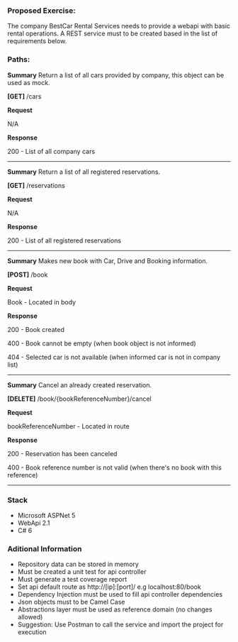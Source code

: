 ### Proposed Exercise: ###

The company BestCar Rental Services needs to provide a webapi with basic rental operations. A REST service must to be created based in the list of requirements below.

### Paths: ###

**Summary**
Return a list of all cars provided by company, this object can be used as mock.

**[GET]** /cars

**Request**

N/A

**Response**

200 - List of all company cars

---------------------------------

**Summary**
Return a list of all registered reservations.

**[GET]** /reservations

**Request**

N/A

**Response**

200 - List of all registered reservations

---------------------------------

**Summary**
Makes new book with Car, Drive and Booking information.

**[POST]** /book

**Request**

Book - Located in body

**Response**

200 - Book created

400 - Book cannot be empty (when book object is not informed)

404 - Selected car is not available (when informed car is not in company list) 

---------------------------------

**Summary**
Cancel an already created reservation.

**[DELETE]** /book/{bookReferenceNumber}/cancel

**Request**

bookReferenceNumber - Located in route

**Response**

200 - Reservation has been canceled

400 - Book reference number is not valid (when there's no book with this reference)

---------------------------------

### Stack ###

* Microsoft ASPNet 5
* WebApi 2.1
* C# 6

### Aditional Information ###

* Repository data can be stored in memory
* Must be created a unit test for api controller
* Must generate a test coverage report
* Set api default route as http://[ip]:[port]/ e.g localhost:80/book
* Dependency Injection must be used to fill api controller dependencies
* Json objects must to be Camel Case
* Abstractions layer must be used as reference domain (no changes allowed)
* Suggestion: Use Postman to call the service and import the project for execution
